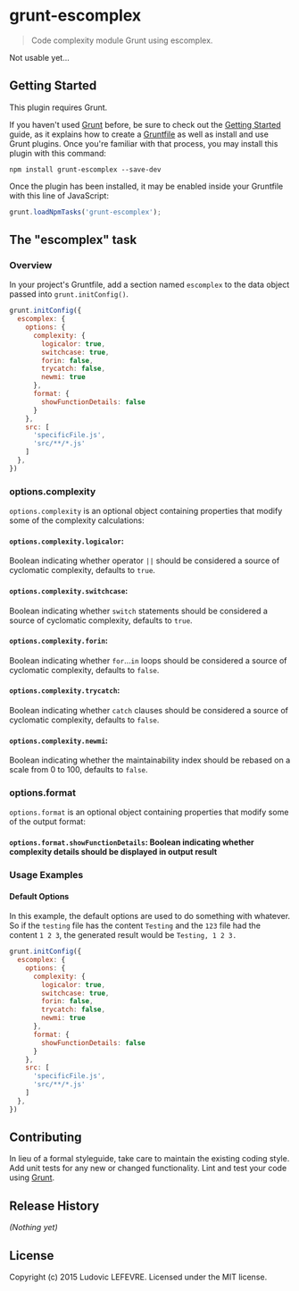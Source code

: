 # grunt-escomplex

> Code complexity module Grunt using escomplex.

Not usable yet...

## Getting Started
This plugin requires Grunt.

If you haven't used [Grunt](http://gruntjs.com/) before, be sure to check out the [Getting Started](http://gruntjs.com/getting-started) guide, as it explains how to create a [Gruntfile](http://gruntjs.com/sample-gruntfile) as well as install and use Grunt plugins. Once you're familiar with that process, you may install this plugin with this command:

```shell
npm install grunt-escomplex --save-dev
```

Once the plugin has been installed, it may be enabled inside your Gruntfile with this line of JavaScript:

```js
grunt.loadNpmTasks('grunt-escomplex');
```

## The "escomplex" task

### Overview
In your project's Gruntfile, add a section named `escomplex` to the data object passed into `grunt.initConfig()`.

```js
grunt.initConfig({
  escomplex: {
    options: {
      complexity: {
        logicalor: true,
        switchcase: true,
        forin: false,
        trycatch: false,
        newmi: true
      },
      format: {
        showFunctionDetails: false
      }
    },
    src: [
      'specificFile.js',
      'src/**/*.js'
    ]
  },
})
```

### options.complexity

`options.complexity` is an optional object containing properties that modify some of the complexity calculations:

#### `options.complexity.logicalor`:
  Boolean indicating whether operator `||`
  should be considered a source of cyclomatic complexity,
  defaults to `true`.
#### `options.complexity.switchcase`:
  Boolean indicating whether `switch` statements
  should be considered a source of cyclomatic complexity,
  defaults to `true`.
#### `options.complexity.forin`:
  Boolean indicating whether `for`...`in` loops
  should be considered a source of cyclomatic complexity,
  defaults to `false`.
#### `options.complexity.trycatch`:
  Boolean indicating whether `catch` clauses
  should be considered a source of cyclomatic complexity,
  defaults to `false`.
#### `options.complexity.newmi`:
  Boolean indicating whether the maintainability
  index should be rebased on a scale from 0 to 100,
  defaults to `false`.

### options.format

`options.format` is an optional object containing properties that modify some of the output format:

#### `options.format.showFunctionDetails`: Boolean indicating whether complexity details should be displayed in output result

### Usage Examples

#### Default Options
In this example, the default options are used to do something with whatever. So if the `testing` file has the content `Testing` and the `123` file had the content `1 2 3`, the generated result would be `Testing, 1 2 3.`

```js
grunt.initConfig({
  escomplex: {
    options: {
      complexity: {
        logicalor: true,
        switchcase: true,
        forin: false,
        trycatch: false,
        newmi: true
      },
      format: {
        showFunctionDetails: false
      }
    },
    src: [
      'specificFile.js',
      'src/**/*.js'
    ]
  },
})
```

## Contributing
In lieu of a formal styleguide, take care to maintain the existing coding style. Add unit tests for any new or changed functionality. Lint and test your code using [Grunt](http://gruntjs.com/).

## Release History
_(Nothing yet)_

## License
Copyright (c) 2015 Ludovic LEFEVRE. Licensed under the MIT license.

